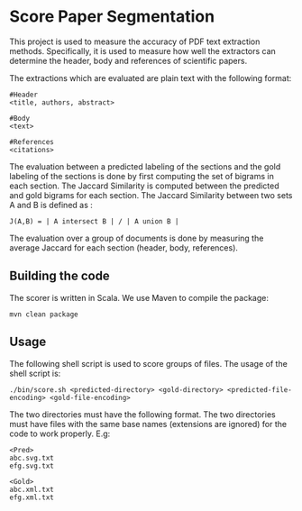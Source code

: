 # Score Paper Segmentation #

This project is used to measure the accuracy of PDF text extraction methods. Specifically, it is used to measure how well the extractors can determine the header, body and references of scientific papers. 

The extractions which are evaluated are plain text with the following format:

```
#Header
<title, authors, abstract>

#Body
<text>

#References
<citations>

```

The evaluation between a predicted labeling of the sections and the gold labeling of the sections is done by first computing the set of bigrams in each section. The Jaccard Similarity is computed between the predicted and gold bigrams for each section. The Jaccard Similarity between two sets A and B is defined as :

```
J(A,B) = | A intersect B | / | A union B |
```

The evaluation over a group of documents is done by measuring the average Jaccard for each section (header, body, references).


## Building the code ##

The scorer is written in Scala. We use Maven to compile the package:

```
mvn clean package
```

## Usage ##

The following shell script is used to score groups of files. The usage of the shell script is:

```
./bin/score.sh <predicted-directory> <gold-directory> <predicted-file-encoding> <gold-file-encoding> 
```

The two directories must have the following format. The two directories must have files with the same base names (extensions are ignored) for the code to work properly. E.g:

```
<Pred>
abc.svg.txt
efg.svg.txt
```

```
<Gold>
abc.xml.txt
efg.xml.txt
```
